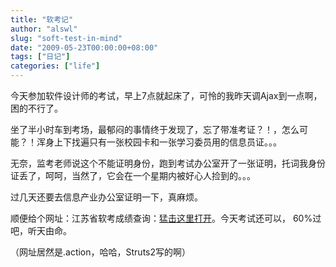 ```yaml
---
title: "软考记"
author: "alswl"
slug: "soft-test-in-mind"
date: "2009-05-23T00:00:00+08:00"
tags: ["日记"]
categories: ["life"]
---
```


今天参加软件设计师的考试，早上7点就起床了，可怜的我昨天调Ajax到一点啊，困的不行了。

坐了半小时车到考场，最郁闷的事情终于发现了，忘了带准考证？！，怎么可能？！浑身上下找遍只有一张校园卡和一张学习委员用的信息员证。。。

无奈，监考老师说这个不能证明身份，跑到考试办公室开了一张证明，托词我身份证丢了，呵呵，当然了，它会在一个星期内被好心人捡到的。。。

过几天还要去信息产业办公室证明一下，真麻烦。

顺便给个网址：江苏省软考成绩查询：[猛击这里打开](http://www.jsit.gov.cn/xxcycx/query.action)。今天考试还可以，
60%过吧，听天由命。

（网址居然是.action，哈哈，Struts2写的啊）
